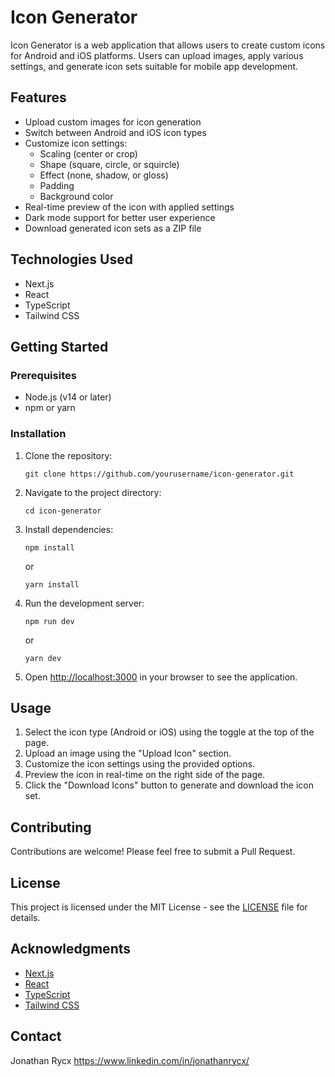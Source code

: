 # Icon Generator

Icon Generator is a web application that allows users to create custom icons for Android and iOS platforms. Users can upload images, apply various settings, and generate icon sets suitable for mobile app development.

## Features

- Upload custom images for icon generation
- Switch between Android and iOS icon types
- Customize icon settings:
  - Scaling (center or crop)
  - Shape (square, circle, or squircle)
  - Effect (none, shadow, or gloss)
  - Padding
  - Background color
- Real-time preview of the icon with applied settings
- Dark mode support for better user experience
- Download generated icon sets as a ZIP file

## Technologies Used

- Next.js
- React
- TypeScript
- Tailwind CSS

## Getting Started

### Prerequisites

- Node.js (v14 or later)
- npm or yarn

### Installation

1. Clone the repository:

   ```
   git clone https://github.com/yourusername/icon-generator.git
   ```

2. Navigate to the project directory:

   ```
   cd icon-generator
   ```

3. Install dependencies:

   ```
   npm install
   ```

   or

   ```
   yarn install
   ```

4. Run the development server:

   ```
   npm run dev
   ```

   or

   ```
   yarn dev
   ```

5. Open [http://localhost:3000](http://localhost:3000) in your browser to see the application.

## Usage

1. Select the icon type (Android or iOS) using the toggle at the top of the page.
2. Upload an image using the "Upload Icon" section.
3. Customize the icon settings using the provided options.
4. Preview the icon in real-time on the right side of the page.
5. Click the "Download Icons" button to generate and download the icon set.

## Contributing

Contributions are welcome! Please feel free to submit a Pull Request.

## License

This project is licensed under the MIT License - see the [LICENSE](LICENSE) file for details.

## Acknowledgments

- [Next.js](https://nextjs.org/)
- [React](https://reactjs.org/)
- [TypeScript](https://www.typescriptlang.org/)
- [Tailwind CSS](https://tailwindcss.com/)

## Contact

Jonathan Rycx
<https://www.linkedin.com/in/jonathanrycx/>
